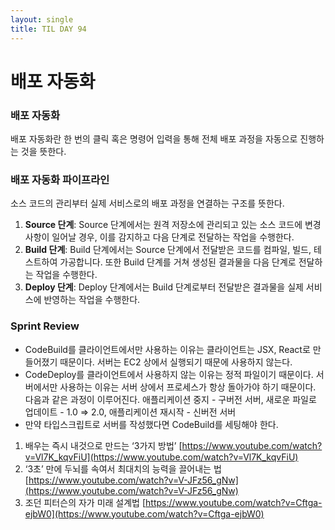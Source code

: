```yaml
---
layout: single
title: TIL DAY 94
---
```


# **배포 자동화**

### **배포 자동화**

배포 자동화란 한 번의 클릭 혹은 명령어 입력을 통해 전체 배포 과정을 자동으로 진행하는 것을 뜻한다.

### **배포 자동화 파이프라인**

소스 코드의 관리부터 실제 서비스로의 배포 과정을 연결하는 구조를 뜻한다.

1. **Source 단계**: Source 단계에서는 원격 저장소에 관리되고 있는 소스 코드에 변경 사항이 일어날 경우, 이를 감지하고 다음 단계로 전달하는 작업을 수행한다.
2. **Build 단계**: Build 단계에서는 Source 단계에서 전달받은 코드를 컴파일, 빌드, 테스트하여 가공합니다. 또한 Build 단계를 거쳐 생성된 결과물을 다음 단계로 전달하는 작업을 수행한다.
3. **Deploy 단계**: Deploy 단계에서는 Build 단계로부터 전달받은 결과물을 실제 서비스에 반영하는 작업을 수행한다.

### Sprint Review

- CodeBuild를 클라이언트에서만 사용하는 이유는 클라이언트는 JSX, React로 만들어졌기 때문이다. 서버는 EC2 상에서 실행되기 때문에 사용하지 않는다.
- CodeDeploy를 클라이언트에서 사용하지 않는 이유는 정적 파일이기 때문이다. 서버에서만 사용하는 이유는 서버 상에서 프로세스가 항상 돌아가야 하기 때문이다. 다음과 같은 과정이 이루어진다. 애플리케이션 중지 - 구버전 서버, 새로운 파일로 업데이트 - 1.0 ⇒ 2.0, 애플리케이션 재시작 - 신버전 서버
- 만약 타입스크립트로 서버를 작성했다면 CodeBuild를 세팅해야 한다.

1. 배우는 즉시 내것으로 만드는 ‘3가지 방법’
[https://www.youtube.com/watch?v=Vl7K_kqvFiU](https://www.youtube.com/watch?v=Vl7K_kqvFiU)
2. ‘3초’ 만에 두뇌를 속여서 최대치의 능력을 끌어내는 법
[https://www.youtube.com/watch?v=V-JFz56_gNw](https://www.youtube.com/watch?v=V-JFz56_gNw)
3. 조던 피터슨의 자가 미래 설계법
[https://www.youtube.com/watch?v=Cftga-ejbW0](https://www.youtube.com/watch?v=Cftga-ejbW0)